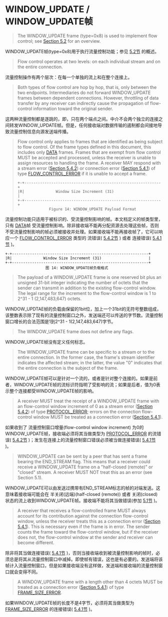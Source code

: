 # WINDOW\_UPDATE / WINDOW_UPDATE帧
> The WINDOW_UPDATE frame (type=0x8) is used to implement flow control; see [Section 5.2](http://httpwg.org/specs/rfc7540.html#FlowControl) for an overview.

WINDOW_UPDATE帧(type=0x8)用于执行流量控制功能；参见 [5.2节](http://httpwg.org/specs/rfc7540.html#FlowControl) 的概述。


> Flow control operates at two levels: on each individual stream and on the entire connection.

流量控制操作有两个层次：在每一个单独的流上和在整个连接上。


> Both types of flow control are hop by hop, that is, only between the two endpoints. Intermediaries do not forward WINDOW_UPDATE frames between dependent connections. However, throttling of data transfer by any receiver can indirectly cause the propagation of flow-control information toward the original sender.

这两种流量控制都是逐跳的，即，只在两个端点之间。中介不会两个独立的连接之间转发WINDOW_UPDATE帧。但是，任何接收端对数据传输的遏制都会间接地导致流量控制信息向源发送端传播。


> Flow control only applies to frames that are identified as being subject to flow control. Of the frame types defined in this document, this includes only [DATA](http://httpwg.org/specs/rfc7540.html#DATA) frames. Frames that are exempt from flow control MUST be accepted and processed, unless the receiver is unable to assign resources to handling the frame. A receiver MAY respond with a stream error ([Section 5.4.2](http://httpwg.org/specs/rfc7540.html#StreamErrorHandler)) or connection error ([Section 5.4.1](http://httpwg.org/specs/rfc7540.html#ConnectionErrorHandler)) of type [FLOW\_CONTROL\_ERROR](http://httpwg.org/specs/rfc7540.html#FLOW_CONTROL_ERROR) if it is unable to accept a frame.
> 
> ```
> +-+-------------------------------------------------------------+
> |R|              Window Size Increment (31)                     |
> +-+-------------------------------------------------------------+
> 				Figure 14: WINDOW_UPDATE Payload Format
> ```

流量控制功能只适用于被标识的、受流量控制影响的帧。本文档定义的帧类型里，只有 [DATA](http://httpwg.org/specs/rfc7540.html#DATA)帧 受流量控制影响。除非接收端不能再分配资源去处理这些帧，否则不受流量控制影响的帧必须被接收并处理。如果接收端不能再接收帧了，它可以响应一个 [FLOW\_CONTROL\_ERROR](http://httpwg.org/specs/rfc7540.html#FLOW_CONTROL_ERROR) 类型的 流错误( [5.4.2节](http://httpwg.org/specs/rfc7540.html#StreamErrorHandler) ) 或者 连接错误( [5.4.1节](http://httpwg.org/specs/rfc7540.html#ConnectionErrorHandler) )。

```
+-+-------------------------------------------------------------+
|R|              Window Size Increment (31)                     |
+-+-------------------------------------------------------------+
				  图 14: WINDOW_UPDATE帧负载格式
```


> The payload of a WINDOW_UPDATE frame is one reserved bit plus an unsigned 31-bit integer indicating the number of octets that the sender can transmit in addition to the existing flow-control window. The legal range for the increment to the flow-control window is 1 to 2^31 - 1 (2,147,483,647) octets.

WINDOW_UPDTAE帧的负载由保留的1bit位，加上一个31bit的无符号整数组成，该整数表示除了现有的流量控制窗口之外，发送端还可以传送的字节数。流量控制窗口增长的合法范围是1到2^31 - 1(2,147,483,647)字节。


> The WINDOW_UPDATE frame does not define any flags.

WINDOW_UPDATE帧没有定义任何标志。


> The WINDOW_UPDATE frame can be specific to a stream or to the entire connection. In the former case, the frame's stream identifier indicates the affected stream; in the latter, the value "0" indicates that the entire connection is the subject of the frame.

WINDOW\_UPDATE帧可以是针对一个流的，或者是针对整个连接的。如果是前者，WINDOW\_UPDATE帧的流标识符指明了受影响的流；如果是后者，值为0表示整个连接都受WINDOW\_UPDATE帧的影响。


> A receiver MUST treat the receipt of a WINDOW_UPDATE frame with an flow-control window increment of 0 as a stream error ([Section 5.4.2](http://httpwg.org/specs/rfc7540.html#StreamErrorHandler)) of type [PROTOCOL\_ERROR](http://httpwg.org/specs/rfc7540.html#PROTOCOL_ERROR); errors on the connection flow-control window MUST be treated as a connection error ([Section 5.4.1](http://httpwg.org/specs/rfc7540.html#ConnectionErrorHandler)).

如果收到了 流量控制窗口增量(flow-control window increment) 为0的WINDOW\_UPDATE帧，接收端必须将其当做类型为 [PROTOCOL_ERROR](http://httpwg.org/specs/rfc7540.html#PROTOCOL_ERROR) 的流错误( [5.4.2节](http://httpwg.org/specs/rfc7540.html#StreamErrorHandler) )；发生在连接上的流量控制窗口错误必须被当做连接错误( [5.4.1节](http://httpwg.org/specs/rfc7540.html#ConnectionErrorHandler) )。


> WINDOW\_UPDATE can be sent by a peer that has sent a frame bearing the END\_STREAM flag. This means that a receiver could receive a WINDOW_UPDATE frame on a "half-closed (remote)" or "closed" stream. A receiver MUST NOT treat this as an error (see Section 5.1).

WINDOW\_UPDATE可以由发送过携带有END\_STREAM标志的帧的对端发送。这意味着接收端可能会在 半关闭(远端)(half-closed (remote)) 或者 关闭(closed) 状态的流上收到WINDOW_UPDATE帧。接收端不能将其当做错误(参加 [5.1节](http://httpwg.org/specs/rfc7540.html#StreamStates) )。


> A receiver that receives a flow-controlled frame MUST always account for its contribution against the connection flow-control window, unless the receiver treats this as a connection error ([Section 5.4.1](http://httpwg.org/specs/rfc7540.html#ConnectionErrorHandler)). This is necessary even if the frame is in error. The sender counts the frame toward the flow-control window, but if the receiver does not, the flow-control window at the sender and receiver can become different.

除非将其当做连接错误( [5.4.1节](http://httpwg.org/specs/rfc7540.html#ConnectionErrorHandler) )，否则当接收端收到被流量控制影响的帧时，必须总是将其从流量控制窗口中减掉。即使帧有错误，这也是有必要的。发送端将该帧计入流量控制窗口，但是如果接收端没有这样做，发送端和接收端的流量控制窗口就会变得不同。


> A WINDOW\_UPDATE frame with a length other than 4 octets MUST be treated as a connection error ([Section 5.4.1](http://httpwg.org/specs/rfc7540.html#ConnectionErrorHandler)) of type [FRAME\_SIZE_ERROR](http://httpwg.org/specs/rfc7540.html#FRAME_SIZE_ERROR).

如果WINDOW\_UPDATE帧的长度不是4字节，必须将其当做类型为 [FRAME\_SIZE\_ERROR](http://httpwg.org/specs/rfc7540.html#FRAME_SIZE_ERROR) 的连接错误( [5.4.1节](http://httpwg.org/specs/rfc7540.html#ConnectionErrorHandler) )。